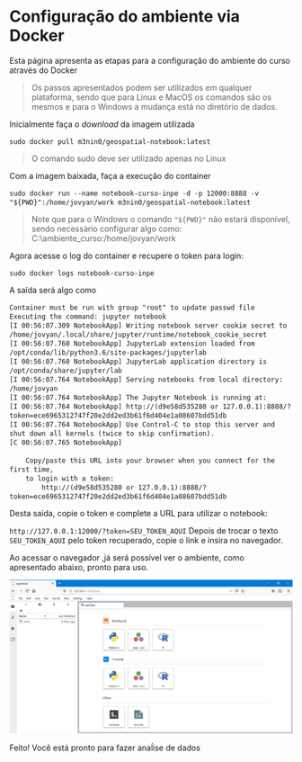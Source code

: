 # Configuração do ambiente via Docker

Esta página apresenta as etapas para a configuração do ambiente do curso através do Docker

> Os passos apresentados podem ser utilizados em qualquer plataforma, sendo que para Linux e MacOS os comandos são os mesmos e para o Windows a mudança está no diretório de dados.

Inicialmente faça o *download* da imagem utilizada

```shell
sudo docker pull m3nin0/geospatial-notebook:latest
```

> O comando sudo deve ser utilizado apenas no Linux

Com a imagem baixada, faça a execução do container

```shell
sudo docker run --name notebook-curso-inpe -d -p 12000:8888 -v "${PWD}":/home/jovyan/work m3nin0/geospatial-notebook:latest
```

> Note que para o Windows o comando `"${PWD}"` não estará disponível, sendo necessário configurar algo como:  C:\ambiente_curso:/home/jovyan/work

Agora acesse o log do container e recupere o token para login:

```shell
sudo docker logs notebook-curso-inpe
```

A saída será algo como

```
Container must be run with group "root" to update passwd file
Executing the command: jupyter notebook
[I 00:56:07.309 NotebookApp] Writing notebook server cookie secret to /home/jovyan/.local/share/jupyter/runtime/notebook_cookie_secret
[I 00:56:07.760 NotebookApp] JupyterLab extension loaded from /opt/conda/lib/python3.6/site-packages/jupyterlab
[I 00:56:07.760 NotebookApp] JupyterLab application directory is /opt/conda/share/jupyter/lab
[I 00:56:07.764 NotebookApp] Serving notebooks from local directory: /home/jovyan
[I 00:56:07.764 NotebookApp] The Jupyter Notebook is running at:
[I 00:56:07.764 NotebookApp] http://(d9e58d535280 or 127.0.0.1):8888/?token=ece6965312747f20e2dd2ed3b61f6d404e1a08607bdd51db
[I 00:56:07.764 NotebookApp] Use Control-C to stop this server and shut down all kernels (twice to skip confirmation).
[C 00:56:07.765 NotebookApp] 
    
    Copy/paste this URL into your browser when you connect for the first time,
    to login with a token:
        http://(d9e58d535280 or 127.0.0.1):8888/?token=ece6965312747f20e2dd2ed3b61f6d404e1a08607bdd51db
```

Desta saída, copie o token e complete a URL para utilizar o notebook:

`
http://127.0.0.1:12000/?token=SEU_TOKEN_AQUI
`
Depois de trocar o texto `SEU_TOKEN_AQUI` pelo token recuperado, copie o link e insira no navegador.

Ao acessar o navegador ,já será possível ver o ambiente, como apresentado abaixo, pronto para uso.

<p align="center">
    <img src="images/install-env-docker/0.png">
</p>

Feito! Você está pronto para fazer anaĺise de dados

